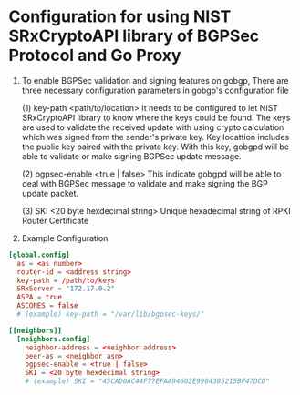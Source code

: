 

# Configuration for using NIST SRxCryptoAPI library of BGPSec Protocol and Go Proxy 


1. To enable BGPSec validation and signing features on gobgp, There are three necessary 
    configuration parameters in gobgp's configuration file

    (1) key-path  <path/to/location>
        It needs to be configured to let NIST SRxCryptoAPI library
        to know where the keys could be found. The keys are used to validate the 
        received update with using crypto calculation which was signed from the 
        sender's private key. Key locattion includes the public key paired with the
        private key. With this key, gobgpd will be able to validate or make signing 
        BGPSec update message.

    (2) bgpsec-enable  <true | false>
        This indicate gobgpd will be able to deal with BGPSec message to validate and
        make signing the BGP update packet.

    (3) SKI <20 byte hexdecimal string> 
        Unique hexadecimal string of RPKI Router Certificate


2. Example Configuration

```toml
[global.config]
  as = <as number>
  router-id = <address string>
  key-path = /path/to/keys
  SRxServer = "172.17.0.2"
  ASPA = true
  ASCONES = false
  # (example) key-path = "/var/lib/bgpsec-keys/"

[[neighbors]]
  [neighbors.config]
    neighbor-address = <neighbor address>
    peer-as = <neighbor asn>
    bgpsec-enable = <true | false>
    SKI = <20 byte hexdecimal string> 
    # (example) SKI = "45CAD0AC44F77EFAA94602E9984305215BF47DCD"
```



